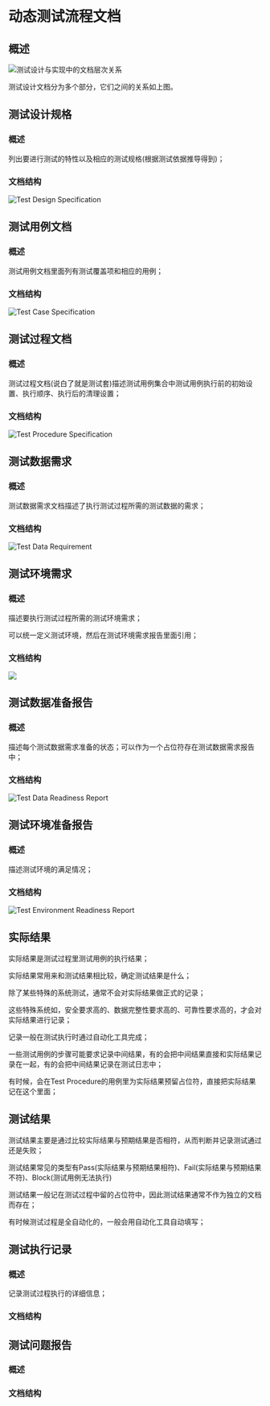 # 动态测试流程文档

## 概述

![&#x6D4B;&#x8BD5;&#x8BBE;&#x8BA1;&#x4E0E;&#x5B9E;&#x73B0;&#x4E2D;&#x7684;&#x6587;&#x6863;&#x5C42;&#x6B21;&#x5173;&#x7CFB;](../../../../.gitbook/assets/image%20%2898%29.png)

测试设计文档分为多个部分，它们之间的关系如上图。

## 测试设计规格

### 概述

列出要进行测试的特性以及相应的测试规格\(根据测试依据推导得到\)；

### 文档结构

![Test Design Specification](../../../../.gitbook/assets/test-design-specification.png)

## 测试用例文档

### 概述

测试用例文档里面列有测试覆盖项和相应的用例；

### 文档结构

![Test Case Specification](../../../../.gitbook/assets/test-case-specification.png)

## 测试过程文档

### **概述**

测试过程文档\(说白了就是测试套\)描述测试用例集合中测试用例执行前的初始设置、执行顺序、执行后的清理设置；

### 文档结构

![Test Procedure Specification](../../../../.gitbook/assets/test-procedure-specification.png)



## 测试数据需求

### 概述

测试数据需求文档描述了执行测试过程所需的测试数据的需求；

### 文档结构

![Test Data Requirement](../../../../.gitbook/assets/test-data-requirement.png)

## 测试环境需求

### 概述

描述要执行测试过程所需的测试环境需求；

可以统一定义测试环境，然后在测试环境需求报告里面引用；

### 文档结构

![](../../../../.gitbook/assets/test-environment-requirement.png)

## 测试数据准备报告

### 概述

描述每个测试数据需求准备的状态；可以作为一个占位符存在测试数据需求报告中；

### 文档结构

![Test Data Readiness Report](../../../../.gitbook/assets/test-data-readiness-report.png)

## 测试环境准备报告

### 概述

描述测试环境的满足情况；

### 文档结构

![Test Environment Readiness Report](../../../../.gitbook/assets/test-environment-readiness-report.png)

## 实际结果

实际结果是测试过程里测试用例的执行结果；

实际结果常用来和测试结果相比较，确定测试结果是什么；

除了某些特殊的系统测试，通常不会对实际结果做正式的记录；

这些特殊系统如，安全要求高的、数据完整性要求高的、可靠性要求高的，才会对实际结果进行记录；

记录一般在测试执行时通过自动化工具完成；

一些测试用例的步骤可能要求记录中间结果，有的会把中间结果直接和实际结果记录在一起，有的会把中间结果记录在测试日志中；

有时候，会在Test Procedure的用例里为实际结果预留占位符，直接把实际结果记在这个里面；

## 测试结果

测试结果主要是通过比较实际结果与预期结果是否相符，从而判断并记录测试通过还是失败；

测试结果常见的类型有Pass\(实际结果与预期结果相符\)、Fail\(实际结果与预期结果不符\)、Block\(测试用例无法执行\)

测试结果一般记在测试过程中留的占位符中，因此测试结果通常不作为独立的文档而存在；

有时候测试过程是全自动化的，一般会用自动化工具自动填写；

## 测试执行记录

### 概述

记录测试过程执行的详细信息；

### 文档结构

## 测试问题报告

### 概述

### 文档结构


